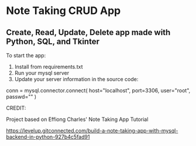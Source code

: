 # Note Taking CRUD App
## Create, Read, Update, Delete app made with Python, SQL, and Tkinter

To start the app:
1. Install from requirements.txt 
2. Run your mysql server 
3. Update your server information in the source code:

conn = mysql.connector.connect(
  host="localhost",
  port=3306,
  user="root",
  passwd=""
)


CREDIT:

Project based on Effiong Charles' Note Taking App Tutorial 

https://levelup.gitconnected.com/build-a-note-taking-app-with-mysql-backend-in-python-927b4c5fad91
